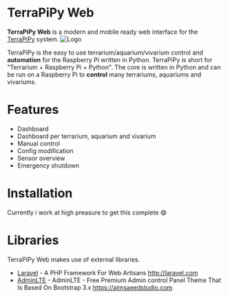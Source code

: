 # TerraPiPy Web
**TerraPiPy Web** is a modern and mobile ready web interface for the [TerraPiPy](https://github.com/spech66/terrapipy) system. ![Logo](https://github.com/spech66/terrapipy-web/blob/master/public/images/logo.png)

TerraPiPy is the easy to use terrarium/aquarium/vivarium control and **automation** for the Raspberry Pi written in Python. TerraPiPy is short for "Terrarium + Raspberry Pi + Python". The core is written in Python and can be run on a Raspberry Pi to **control** many terrariums, aquariums and vivariums.

# Features
* Dashboard
* Dashboard per terrarium, aquarium and vivarium
* Manual control
* Config modification
* Sensor overview
* Emergency shutdown

# Installation
Currently i work at high preasure to get this complete :smile:

# Libraries
TerraPiPy Web makes use of external libraries.
* [Laravel](https://github.com/laravel/laravel) - A PHP Framework For Web Artisans http://laravel.com
* [AdminLTE](https://github.com/almasaeed2010/AdminLTE) - AdminLTE - Free Premium Admin control Panel Theme That Is Based On Bootstrap 3.x https://almsaeedstudio.com
